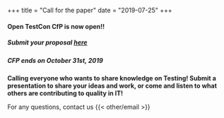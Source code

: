+++
title = "Call for the paper"
date = "2019-07-25"
+++

#### Open TestCon CfP is now open!!

##### Submit your proposal [here](https://cfp.opentestcon.org)

##### CFP ends on _October 31st, 2019_

**Calling everyone who wants to share knowledge on Testing!
Submit a presentation to share your ideas and work, or come and
listen to what others are contributing to quality in IT!**

For any questions, contact us {{< other/email >}}

